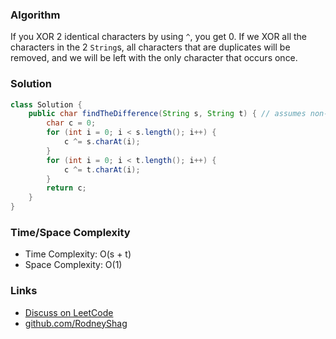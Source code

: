 ### Algorithm

If you XOR 2 identical characters by using `^`, you get 0. If we XOR all the characters in the 2 `String`s, all characters that are duplicates will be removed, and we will be left with the only character that occurs once.

### Solution

```java
class Solution {
    public char findTheDifference(String s, String t) { // assumes non-null input
        char c = 0;
        for (int i = 0; i < s.length(); i++) {
            c ^= s.charAt(i);
        }
        for (int i = 0; i < t.length(); i++) {
            c ^= t.charAt(i);
        }
        return c;
    }
}
```

### Time/Space Complexity

-  Time Complexity: O(s + t)
- Space Complexity: O(1)

### Links

- [Discuss on LeetCode](https://leetcode.com/problems/find-the-difference/discuss/460093)
- [github.com/RodneyShag](https://github.com/RodneyShag)
